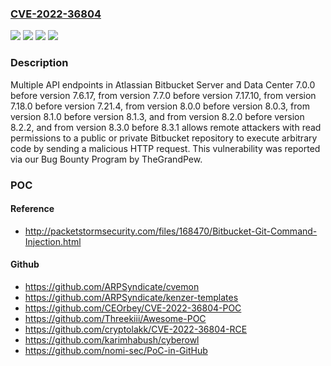 ### [CVE-2022-36804](https://cve.mitre.org/cgi-bin/cvename.cgi?name=CVE-2022-36804)
![](https://img.shields.io/static/v1?label=Product&message=Bitbucket%20Data%20Center&color=blue)
![](https://img.shields.io/static/v1?label=Product&message=Bitbucket%20Server&color=blue)
![](https://img.shields.io/static/v1?label=Version&message=%3E%3D%207.0.0%20&color=brighgreen)
![](https://img.shields.io/static/v1?label=Vulnerability&message=Remote%20Code%20Execution&color=brighgreen)

### Description

Multiple API endpoints in Atlassian Bitbucket Server and Data Center 7.0.0 before version 7.6.17, from version 7.7.0 before version 7.17.10, from version 7.18.0 before version 7.21.4, from version 8.0.0 before version 8.0.3, from version 8.1.0 before version 8.1.3, and from version 8.2.0 before version 8.2.2, and from version 8.3.0 before 8.3.1 allows remote attackers with read permissions to a public or private Bitbucket repository to execute arbitrary code by sending a malicious HTTP request. This vulnerability was reported via our Bug Bounty Program by TheGrandPew.

### POC

#### Reference
- http://packetstormsecurity.com/files/168470/Bitbucket-Git-Command-Injection.html

#### Github
- https://github.com/ARPSyndicate/cvemon
- https://github.com/ARPSyndicate/kenzer-templates
- https://github.com/CEOrbey/CVE-2022-36804-POC
- https://github.com/Threekiii/Awesome-POC
- https://github.com/cryptolakk/CVE-2022-36804-RCE
- https://github.com/karimhabush/cyberowl
- https://github.com/nomi-sec/PoC-in-GitHub

